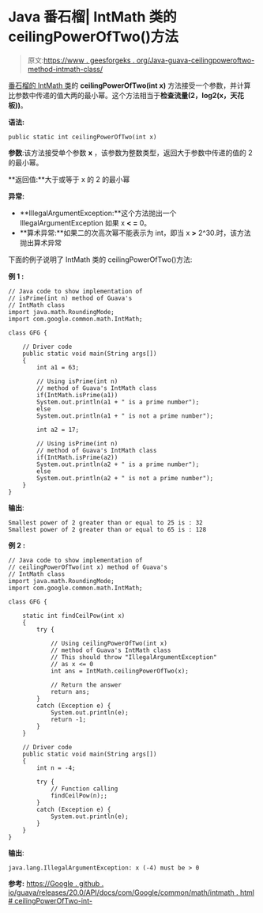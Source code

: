 # Java 番石榴| IntMath 类的 ceilingPowerOfTwo()方法

> 原文:[https://www . geesforgeks . org/Java-guava-ceilingpoweroftwo-method-intmath-class/](https://www.geeksforgeeks.org/java-guava-ceilingpoweroftwo-method-of-intmath-class/)

[番石榴的 IntMath 类](https://www.geeksforgeeks.org/intmath-class-guava-java/)的 **ceilingPowerOfTwo(int x)** 方法接受一个参数，并计算比参数中传递的值大两的最小幂。这个方法相当于**检查流量(2，log2(x，天花板))**。

**语法:**

```
public static int ceilingPowerOfTwo(int x)

```

**参数**:该方法接受单个参数 **x** ，该参数为整数类型，返回大于参数中传递的值的 2 的最小幂。

**返回值:**大于或等于 x 的 2 的最小幂

**异常:**

*   **IllegalArgumentException:**这个方法抛出一个 IllegalArgumentException 如果 x **< =** 0。
*   **算术异常:**如果二的次高次幂不能表示为 int，即当 x **>** 2^30.时，该方法抛出算术异常

下面的例子说明了 IntMath 类的 ceilingPowerOfTwo()方法:

**例 1 :**

```
// Java code to show implementation of 
// isPrime(int n) method of Guava's 
// IntMath class
import java.math.RoundingMode; 
import com.google.common.math.IntMath; 

class GFG { 

    // Driver code 
    public static void main(String args[]) 
    { 
        int a1 = 63;

        // Using isPrime(int n) 
        // method of Guava's IntMath class
        if(IntMath.isPrime(a1))
        System.out.println(a1 + " is a prime number");
        else
        System.out.println(a1 + " is not a prime number");

        int a2 = 17;

        // Using isPrime(int n) 
        // method of Guava's IntMath class
        if(IntMath.isPrime(a2))
        System.out.println(a2 + " is a prime number");
        else
        System.out.println(a2 + " is not a prime number");
    } 
} 
```

**输出**:

```
Smallest power of 2 greater than or equal to 25 is : 32
Smallest power of 2 greater than or equal to 65 is : 128

```

**例 2 :**

```
// Java code to show implementation of 
// ceilingPowerOfTwo(int x) method of Guava's
// IntMath class
import java.math.RoundingMode; 
import com.google.common.math.IntMath; 

class GFG { 

    static int findCeilPow(int x) 
    { 
        try { 

            // Using ceilingPowerOfTwo(int x) 
            // method of Guava's IntMath class 
            // This should throw "IllegalArgumentException" 
            // as x <= 0
            int ans = IntMath.ceilingPowerOfTwo(x); 

            // Return the answer 
            return ans; 
        } 
        catch (Exception e) { 
            System.out.println(e); 
            return -1; 
        } 
    } 

    // Driver code 
    public static void main(String args[]) 
    { 
        int n = -4;

        try { 
            // Function calling
            findCeilPow(n);; 
        } 
        catch (Exception e) { 
            System.out.println(e); 
        } 
    } 
} 
```

**输出**:

```
java.lang.IllegalArgumentException: x (-4) must be > 0

```

**参考:**
[https://Google . github . io/guava/releases/20.0/API/docs/com/Google/common/math/intmath . html # ceilingPowerOfTwo-int-](https://google.github.io/guava/releases/20.0/api/docs/com/google/common/math/IntMath.html#ceilingPowerOfTwo-int-)